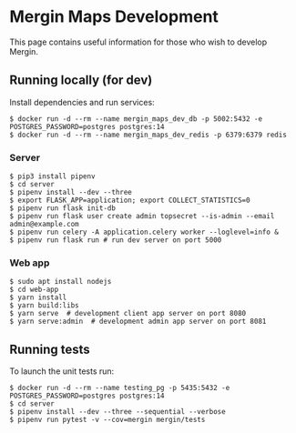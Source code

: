 
# Mergin Maps Development

This page contains useful information for those who wish to develop Mergin.


## Running locally (for dev)
Install dependencies and run services:

```shell
$ docker run -d --rm --name mergin_maps_dev_db -p 5002:5432 -e POSTGRES_PASSWORD=postgres postgres:14
$ docker run -d --rm --name mergin_maps_dev_redis -p 6379:6379 redis
```

### Server
```shell
$ pip3 install pipenv
$ cd server
$ pipenv install --dev --three
$ export FLASK_APP=application; export COLLECT_STATISTICS=0
$ pipenv run flask init-db
$ pipenv run flask user create admin topsecret --is-admin --email admin@example.com
$ pipenv run celery -A application.celery worker --loglevel=info &
$ pipenv run flask run # run dev server on port 5000
```

### Web app
```shell
$ sudo apt install nodejs
$ cd web-app
$ yarn install
$ yarn build:libs
$ yarn serve  # development client app server on port 8080
$ yarn serve:admin  # development admin app server on port 8081
```

## Running tests
To launch the unit tests run:
```shell
$ docker run -d --rm --name testing_pg -p 5435:5432 -e POSTGRES_PASSWORD=postgres postgres:14
$ cd server
$ pipenv install --dev --three --sequential --verbose
$ pipenv run pytest -v --cov=mergin mergin/tests
```
